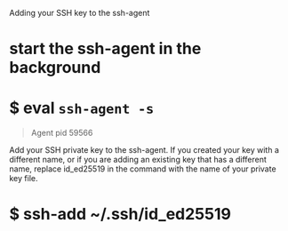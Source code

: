 Adding your SSH key to the ssh-agent

# start the ssh-agent in the background
# $ eval `ssh-agent -s`
> Agent pid 59566


Add your SSH private key to the ssh-agent.
If you created your key with a different name, or if you 
are adding an existing key that has a different name, 
replace id_ed25519 in the command with the name of your private key file.

# $ ssh-add ~/.ssh/id_ed25519
